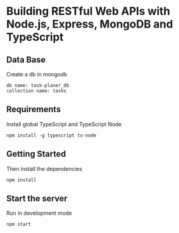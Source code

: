 # Building RESTful Web APIs with Node.js, Express, MongoDB and TypeScript


## Data Base

Create a db in mongodb

```
db name: task-planer_db
collection name: tasks 
```

## Requirements

Install global TypeScript and TypeScript Node

```
npm install -g typescript ts-node
```

## Getting Started

Then install the dependencies

```
npm install
```

## Start the server

Run in development mode

```
npm start
```